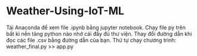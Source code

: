 # Weather-Using-IoT-ML
Tải Anaconda để xem file .ipynb bằng jupyter notebook.
Chạy file py trên bất kì nền tảng python nào nhớ cái đầy đủ thư viện.
Thay đổi đường dẫn khi đọc các file .csv bằng đường dẫn của bạn.
Thứ tự chạy chương trình:
weather_final.py >> app.py
